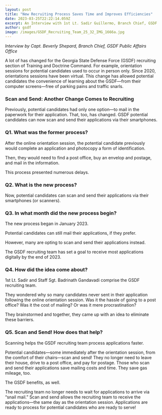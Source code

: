 ```yaml
---
layout: post
title: "New Recruiting Process Saves Time and Improves Efficiencies"
date: 2023-03-25T22:22:14.059Z
excerpt: An Interview with 1st Lt. Sadir Guillermo, Branch Chief, GSDF Recruiting
author: gsdf
image: /images/GSDF_Recruiting_Team_25_32_IMG_1666a.jpg
---
```


_Interview by Capt. Beverly Shepard, Branch Chief, GSDF Public Affairs Office_

A lot of has changed for the Georgia State Defense Force (GSDF) recruiting section of Training and Doctrine Command.
For example, orientation sessions for potential candidates used to occur in person only.
Since 2020, orientations sessions have been virtual.
This change has allowed potential candidates the convenience of learning about the GSDF—from their computer screens—free of parking pains and traffic snarls.

### Scan and Send: Another Change Comes to Recruiting

Previously, potential candidates had only one option—to mail in the paperwork for their application.
That, too, has changed.
GSDF potential candidates can now scan and send their applications via their smartphones.

### Q1. What was the former process?

After the online orientation session, the potential candidate previously would complete an application and photocopy a form of identification.

Then, they would need to find a post office, buy an envelop and postage, and mail in the information.

This process presented numerous delays.

### Q2. What is the new process?

Now, potential candidates can scan and send their applications via their smartphones (or scanners).

### Q3. In what month did the new process begin?

The new process began in January 2023.

Potential candidates can still mail their applications, if they prefer.

However, many are opting to scan and send their applications instead.

The GSDF recruiting team has set a goal to receive most applications digitally by the end of 2023.

### Q4. How did the idea come about?

1st Lt. Sadir and Staff Sgt. Badrinath Gandavadi comprise the GSDF recruiting team.

They wondered why so many candidates never sent in their application following the online orientation session. Was it the hassle of going to a post office? Was it the cost of mailing? Or was it mere procrastination?

They brainstormed and together, they came up with an idea to eliminate these barriers.

### Q5. Scan and Send! How does that help?

Scanning helps the GSDF recruiting team process applications faster.

Potential candidates—some immediately after the orientation session, from the comfort of their chairs—scan and send! They no longer need to leave their house, drive to a post office, and pay for postage. Those who scan and send their applications save mailing costs and time. They save gas mileage, too.

The GSDF benefits, as well.

The recruiting team no longer needs to wait for applications to arrive via “snail mail.” Scan and send allows the recruiting team to receive the applications—the same day as the orientation session. Applications are ready to process for potential candidates who are ready to serve!
